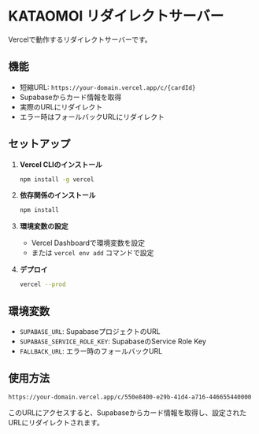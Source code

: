 # KATAOMOI リダイレクトサーバー

Vercelで動作するリダイレクトサーバーです。

## 機能

- 短縮URL: `https://your-domain.vercel.app/c/{cardId}`
- Supabaseからカード情報を取得
- 実際のURLにリダイレクト
- エラー時はフォールバックURLにリダイレクト

## セットアップ

1. **Vercel CLIのインストール**
   ```bash
   npm install -g vercel
   ```

2. **依存関係のインストール**
   ```bash
   npm install
   ```

3. **環境変数の設定**
   - Vercel Dashboardで環境変数を設定
   - または `vercel env add` コマンドで設定

4. **デプロイ**
   ```bash
   vercel --prod
   ```

## 環境変数

- `SUPABASE_URL`: SupabaseプロジェクトのURL
- `SUPABASE_SERVICE_ROLE_KEY`: SupabaseのService Role Key
- `FALLBACK_URL`: エラー時のフォールバックURL

## 使用方法

```
https://your-domain.vercel.app/c/550e8400-e29b-41d4-a716-446655440000
```

このURLにアクセスすると、Supabaseからカード情報を取得し、設定されたURLにリダイレクトされます。

